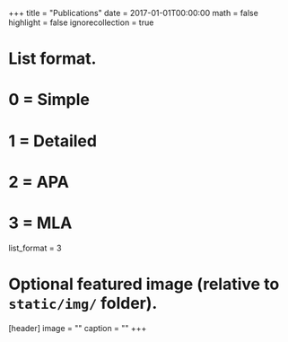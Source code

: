 +++
title = "Publications"
date = 2017-01-01T00:00:00
math = false
highlight = false
ignorecollection = true

# List format.
#   0 = Simple
#   1 = Detailed
#   2 = APA
#   3 = MLA
list_format = 3

# Optional featured image (relative to `static/img/` folder).
[header]
image = ""
caption = ""
+++
